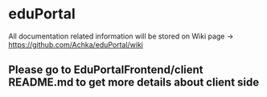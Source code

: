 # eduPortal

All documentation related information will be stored on Wiki page -> https://github.com/Achka/eduPortal/wiki

## Please go to EduPortalFrontend/client README.md to get more details about client side